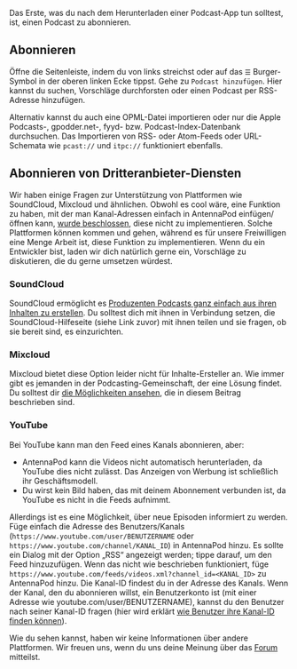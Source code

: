 Das Erste, was du nach dem Herunterladen einer Podcast-App tun solltest, ist, einen Podcast zu abonnieren.

## Abonnieren

Öffne die Seitenleiste, indem du von links streichst oder auf das `☰` Burger-Symbol in der oberen linken Ecke tippst. Gehe zu `Podcast hinzufügen`. Hier kannst du suchen, Vorschläge durchforsten oder einen Podcast per RSS-Adresse hinzufügen.

Alternativ kannst du auch eine OPML-Datei importieren oder nur die Apple Podcasts-, gpodder.net-, fyyd- bzw. Podcast-Index-Datenbank durchsuchen. Das Importieren von RSS- oder Atom-Feeds oder URL-Schemata wie `pcast://` und `itpc://` funktioniert ebenfalls.

## Abonnieren von Dritteranbieter-Diensten

Wir haben einige Fragen zur Unterstützung von Plattformen wie SoundCloud, Mixcloud und ähnlichen. Obwohl es cool wäre, eine Funktion zu haben, mit der man Kanal-Adressen einfach in AntennaPod einfügen/öffnen kann, [wurde beschlossen](https://github.com/AntennaPod/AntennaPod/issues/1297), diese nicht zu implementieren. Solche Plattformen können kommen und gehen, während es für unsere Freiwilligen eine Menge Arbeit ist, diese Funktion zu implementieren. Wenn du ein Entwickler bist, laden wir dich natürlich gerne ein, Vorschläge zu diskutieren, die du gerne umsetzen würdest.

### SoundCloud

SoundCloud ermöglicht es [Produzenten Podcasts ganz einfach aus ihren Inhalten zu erstellen](https://help.soundcloud.com/hc/de/articles/115003451347-Adding-tracks-to-your-RSS-feed). Du solltest dich mit ihnen in Verbindung setzen, die SoundCloud-Hilfeseite (siehe Link zuvor) mit ihnen teilen und sie fragen, ob sie bereit sind, es einzurichten.

### Mixcloud

Mixcloud bietet diese Option leider nicht für Inhalte-Ersteller an. Wie immer gibt es jemanden in der Podcasting-Gemeinschaft, der eine Lösung findet. Du solltest dir [die Möglichkeiten ansehen](https://www.openparenthesis.org/2015/01/05/mixcloud-to-rss-with-enclosures), die in diesem Beitrag beschrieben sind.

### YouTube

Bei YouTube kann man den Feed eines Kanals abonnieren, aber:

- AntennaPod kann die Videos nicht automatisch herunterladen, da YouTube dies nicht zulässt. Das Anzeigen von Werbung ist schließlich ihr Geschäftsmodell.
- Du wirst kein Bild haben, das mit deinem Abonnement verbunden ist, da YouTube es nicht in die Feeds aufnimmt.

Allerdings ist es eine Möglichkeit, über neue Episoden informiert zu werden. Füge einfach die Adresse des Benutzers/Kanals (`https://www.youtube.com/user/BENUTZERNAME` oder `https://www.youtube.com/channel/KANAL_ID`) in AntennaPod hinzu. Es sollte ein Dialog mit der Option „RSS“ angezeigt werden; tippe darauf, um den Feed hinzuzufügen. Wenn das nicht wie beschrieben funktioniert, füge `https://www.youtube.com/feeds/videos.xml?channel_id=<KANAL_ID>` zu AntennaPod hinzu. Die Kanal-ID findest du in der Adresse des Kanals. Wenn der Kanal, den du abonnieren willst, ein Benutzerkonto ist (mit einer Adresse wie youtube.com/user/BENUTZERNAME), kannst du den Benutzer nach seiner Kanal-ID fragen (hier wird erklärt [wie Benutzer ihre Kanal-ID finden können](https://support.google.com/youtube/answer/3250431?hl=de)).

Wie du sehen kannst, haben wir keine Informationen über andere Plattformen. Wir freuen uns, wenn du uns deine Meinung über das [Forum](https://forum.antennapod.org/) mitteilst.
